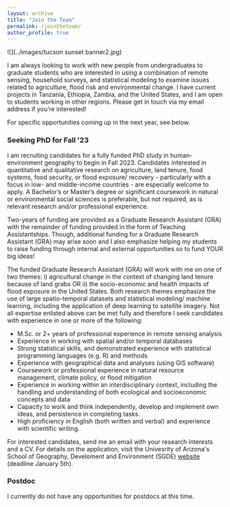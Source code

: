 ```yaml
---
layout: archive
title: "Join the Team"
permalink: /jointheteam/
author_profile: true
---
```


![](../images/tucson sunset banner2.jpg)

I am always looking to work with new people from undergraduates to graduate students who are interested in using a combination of remote sensing, household surveys, and statistical modeling to examine issues related to agriculture, flood risk and environmental change. I have current projects in Tanzania, Ethiopia, Zambia, and the United States, and I am open to students working in other regions. Please get in touch via my email address if you’re interested!

For specific opportunities coming up in the next year, see below. 


### Seeking PhD for Fall '23

I am recruiting candidates for a fully funded PhD study in human-environment geography to begin in Fall 2023. Candidates interested in quantitative and qualitative research on agriculture, land tenure, food systems, food security, or flood exposure/ recovery - particularly with a focus in low- and middle-income countries - are especially welcome to apply. A Bachelor’s or Master’s degree or significant coursework in natural or environmental social sciences is preferable, but not required, as is relevant research and/or professional experience.

Two-years of funding are provided as a Graduate Research Assistant (GRA) with the remainder of funding provided in the form of Teaching Assistantships. Though, additional funding for a Graduate Research Assistant (GRA) may arise soon and I also emphasize helping my students to raise funding through internal and external opportunities so to fund YOUR big ideas!

The funded Graduate Research Assistant (GRA) will work with me on one of two themes: i) agricultural change in the context of changing land tenure because of land grabs OR ii) the socio-economic and health impacts of flood exposure in the United States. Both research themes emphasize the use of large spatio-temporal datasets and statistical modeling/ machine learning, including the application of deep learning to satellite imagery. Not all expertise enlisted above can be met fully and therefore I seek candidates with experience in one or more of the following:

- M.Sc. or 2+ years of professional experience in remote sensing analysis
- Experience in working with spatial and/or temporal databases
- Strong statistical skills, and demonstrated experience with statistical programming languages (e.g. R) and methods 
- Experience with geographical data and analyses (using GIS software)
- Coursework or professional experience in natural resource management, climate policy, or flood mitigation
- Experience in working within an interdisciplinary context, including the handling and understanding of both ecological and socioeconomic concepts and data
- Capacity to work and think independently, develop and implement own ideas, and persistence in completing tasks.
- High proficiency in English (both written and verbal) and experience with scientific writing.

For interested candidates, send me an email with your research interests and a CV. For details on the application, visit the Univesrity of Arizona's School of Geography, Develoment and Environment (SGDE) [website](https://geography.arizona.edu/maphd-program/apply) (deadline January 5th).


### Postdoc 
I currently do not have any opportunities for postdocs at this time.
